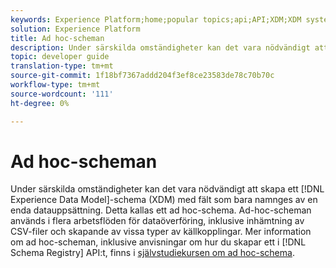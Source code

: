 ```yaml
---
keywords: Experience Platform;home;popular topics;api;API;XDM;XDM system;experience data model;Experience data model;Experience Data Model;data model;Data Model;schema registry;Schema Registry;ad-hoc;ad hoc;adhoc;Ad-hoc;Ad hoc;Adhoc;
solution: Experience Platform
title: Ad hoc-scheman
description: Under särskilda omständigheter kan det vara nödvändigt att skapa ett XDM-schema med fält som bara namnges av en enda datauppsättning. Detta kallas ett ad hoc-schema.
topic: developer guide
translation-type: tm+mt
source-git-commit: 1f18bf7367addd204f3ef8ce23583de78c70b70c
workflow-type: tm+mt
source-wordcount: '111'
ht-degree: 0%

---
```



# Ad hoc-scheman

Under särskilda omständigheter kan det vara nödvändigt att skapa ett [!DNL Experience Data Model]-schema (XDM) med fält som bara namnges av en enda datauppsättning. Detta kallas ett ad hoc-schema. Ad-hoc-scheman används i flera arbetsflöden för dataöverföring, inklusive inhämtning av CSV-filer och skapande av vissa typer av källkopplingar. Mer information om ad hoc-scheman, inklusive anvisningar om hur du skapar ett i [!DNL Schema Registry] API:t, finns i [självstudiekursen om ad hoc-schema](../tutorials/ad-hoc.md).
